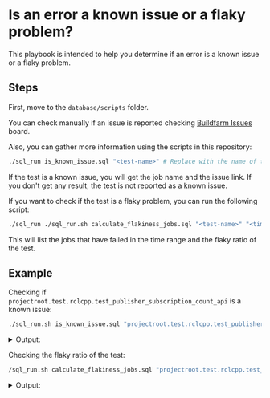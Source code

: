 # Is an error a known issue or a flaky problem?

This playbook is intended to help you determine if an error is a known issue or a flaky problem.

## Steps

First, move to the `database/scripts` folder.

You can check manually if an issue is reported checking [Buildfarm Issues](https://github.com/orgs/osrf/projects/23/views/1) board.

Also, you can gather more information using the scripts in this repository:

```bash
./sql_run is_known_issue.sql "<test-name>" # Replace with the name of the test you want to check
```

If the test is a known issue, you will get the job name and the issue link. If you don't get any result, the test is not reported as a known issue.

If you want to check if the test is a flaky problem, you can run the following script:

```bash
./sql_run ./sql_run.sh calculate_flakiness_jobs.sql "<test-name>" "<time-range>" # Replace with the name of the test and the time range (e.g., 30 days) you want to check
```

This will list the jobs that have failed in the time range and the flaky ratio of the test.

## Example

Checking if `projectroot.test.rclcpp.test_publisher_subscription_count_api` is a known issue:

```bash
./sql_run.sh is_known_issue.sql "projectroot.test.rclcpp.test_publisher_subscription_count_api"
```

<details>
<summary>
Output:
</summary>

```
error_name|job_name|github_issue|status
projectroot.test.rclcpp.test_publisher_subscription_count_api|nightly_win_deb|https://github.com/ros2/rclcpp/issues/2230|OPEN
```

</details>

Checking the flaky ratio of the test:

```bash
/sql_run.sh calculate_flakiness_jobs.sql "projectroot.test.rclcpp.test_publisher_subscription_count_api" "30 days"
```

<details>
<summary>
Output:
</summary>

```
job_name|last_fail|first_fail|build_count|failure_count|failure_percentage
nightly_win_deb|2023-10-22|2023-10-08|31|7|22.58
```

</details>
